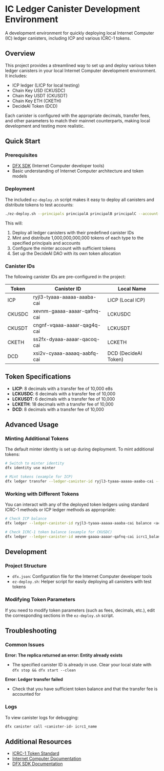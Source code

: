 # IC Ledger Canister Development Environment

A development environment for quickly deploying local Internet Computer (IC) ledger canisters, including ICP and various ICRC-1 tokens.

## Overview

This project provides a streamlined way to set up and deploy various token ledger canisters in your local Internet Computer development environment. It includes:

- ICP ledger (LICP for local testing)
- Chain Key USD (CKUSDC)
- Chain Key USDT (CKUSDT)
- Chain Key ETH (CKETH)
- DecideAI Token (DCD)

Each canister is configured with the appropriate decimals, transfer fees, and other parameters to match their mainnet counterparts, making local development and testing more realistic.

## Quick Start

### Prerequisites

- [DFX SDK](https://internetcomputer.org/docs/current/developer-docs/setup/install) (Internet Computer developer tools)
- Basic understanding of Internet Computer architecture and token models

### Deployment

The included `ez-deploy.sh` script makes it easy to deploy all canisters and distribute tokens to test accounts:

```bash
./ez-deploy.sh --principals principalA principalB principalC --account-ids accountA accountB accountC
```

This will:
1. Deploy all ledger canisters with their predefined canister IDs
2. Mint and distribute 1,000,000,000,000 tokens of each type to the specified principals and accounts
3. Configure the minter account with sufficient tokens
4. Set up the DecideAI DAO with its own token allocation

### Canister IDs

The following canister IDs are pre-configured in the project:

| Token | Canister ID | Local Name |
|-------|------------|------------|
| ICP | ryjl3-tyaaa-aaaaa-aaaba-cai | LICP (Local ICP) |
| CKUSDC | xevnm-gaaaa-aaaar-qafnq-cai | LCKUSDC |
| CKUSDT | cngnf-vqaaa-aaaar-qag4q-cai | LCKUSDT |
| CKETH | ss2fx-dyaaa-aaaar-qacoq-cai | LCKETH |
| DCD | xsi2v-cyaaa-aaaaq-aabfq-cai | DCD (DecideAI Token) |

## Token Specifications

- **LICP**: 8 decimals with a transfer fee of 10,000 e8s
- **LCKUSDC**: 6 decimals with a transfer fee of 10,000
- **LCKUSDT**: 6 decimals with a transfer fee of 10,000
- **LCKETH**: 18 decimals with a transfer fee of 10,000
- **DCD**: 8 decimals with a transfer fee of 10,000

## Advanced Usage

### Minting Additional Tokens

The default minter identity is set up during deployment. To mint additional tokens:

```bash
# Switch to minter identity
dfx identity use minter

# Mint tokens (example for ICP)
dfx ledger transfer --ledger-canister-id ryjl3-tyaaa-aaaaa-aaaba-cai --amount 1000000000 <destination-account-id>
```

### Working with Different Tokens

You can interact with any of the deployed token ledgers using standard ICRC-1 methods or ICP ledger methods as appropriate:

```bash
# Check ICP balance
dfx ledger --ledger-canister-id ryjl3-tyaaa-aaaaa-aaaba-cai balance <account-id>

# Check ICRC-1 token balance (example for CKUSDC)
dfx ledger --ledger-canister-id xevnm-gaaaa-aaaar-qafnq-cai icrc1_balance_of '(record { owner = principal "<principal-id>"; subaccount = null })'
```

## Development

### Project Structure

- `dfx.json`: Configuration file for the Internet Computer developer tools
- `ez-deploy.sh`: Helper script for easily deploying all canisters with test tokens

### Modifying Token Parameters

If you need to modify token parameters (such as fees, decimals, etc.), edit the corresponding sections in the `ez-deploy.sh` script.

## Troubleshooting

### Common Issues

**Error: The replica returned an error: Entity already exists**
- The specified canister ID is already in use. Clear your local state with `dfx stop && dfx start --clean`

**Error: Ledger transfer failed**
- Check that you have sufficient token balance and that the transfer fee is accounted for

### Logs

To view canister logs for debugging:

```bash
dfx canister call <canister-id> icrc1_name
```

## Additional Resources

- [ICRC-1 Token Standard](https://github.com/dfinity/ICRC-1)
- [Internet Computer Documentation](https://internetcomputer.org/docs)
- [DFX SDK Documentation](https://internetcomputer.org/docs/current/developer-docs/setup/install)
